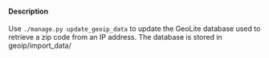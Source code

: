 #### Description

Use `./manage.py update_geoip_data` to update the GeoLite database used to retrieve a zip code from an IP address.
The database is stored in geoip/import_data/

